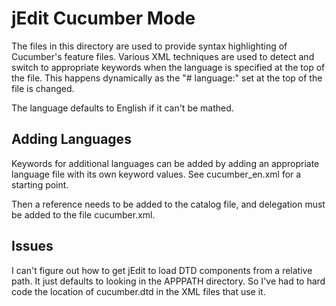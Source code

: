 jEdit Cucumber Mode
===================

The files in this directory are used to provide syntax highlighting of
Cucumber's feature files.  Various XML techniques are used to detect and
switch to appropriate keywords when the language is specified at the top
of the file.  This happens dynamically as the "# language:" set at the top
of the file is changed.

The language defaults to English if it can't be mathed.

Adding Languages
----------------

Keywords for additional languages can be added by adding an appropriate
language file with its own keyword values.  See cucumber_en.xml for a
starting point.

Then a reference needs to be added to the catalog file, and delegation
must be added to the file cucumber.xml.

Issues
------

I can't figure out how to get jEdit to load DTD components from a relative
path.  It just defaults to looking in the APPPATH directory.  So I've had to
hard code the location of cucumber.dtd in the XML files that use it.
